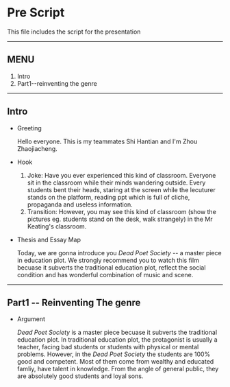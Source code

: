 # Pre Script

This file includes the script for the presentation

---

## MENU

1. Intro
2. Part1--reinventing the genre

---

## Intro

- Greeting

    Hello everyone. This is my teammates Shi Hantian and I'm Zhou Zhaojiacheng.

- Hook

    1. Joke:
        Have you ever experienced this kind of classroom. Everyone sit in the classroom while their minds wandering outside. Every students bent their heads, staring at the screen while the lecuturer stands on the platform, reading ppt which is full of cliche, propaganda and useless information.
    2. Transition:
        However, you may see this kind of classroom (show the pictures eg. students stand on the desk, walk strangely) in the Mr Keating's classroom.

- Thesis and Essay Map

    Today, we are gonna introduce you *Dead Poet Society* -- a master piece in education plot. We strongly recommend you to watch this film becuase it subverts the traditional education plot, reflect the social condition and has wonderful combination of music and scene.

---

## Part1 -- Reinventing The genre

- Argument

    *Dead Poet Society* is a master piece becuase it subverts the traditional education plot. In traditional education plot, the protagonist is usually a teacher, facing bad students or students with physical or mental problems. However, in the *Dead Poet Society* the students are 100% good and competent. Most of them come from wealthy and educated famliy, have talent in knowledge. From the angle of general public, they are absolutely good students and loyal sons. 

